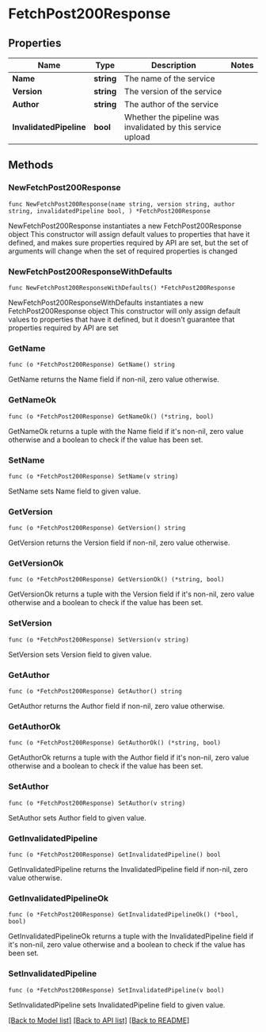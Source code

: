 # FetchPost200Response

## Properties

Name | Type | Description | Notes
------------ | ------------- | ------------- | -------------
**Name** | **string** | The name of the service | 
**Version** | **string** | The version of the service | 
**Author** | **string** | The author of the service | 
**InvalidatedPipeline** | **bool** | Whether the pipeline was invalidated by this service upload | 

## Methods

### NewFetchPost200Response

`func NewFetchPost200Response(name string, version string, author string, invalidatedPipeline bool, ) *FetchPost200Response`

NewFetchPost200Response instantiates a new FetchPost200Response object
This constructor will assign default values to properties that have it defined,
and makes sure properties required by API are set, but the set of arguments
will change when the set of required properties is changed

### NewFetchPost200ResponseWithDefaults

`func NewFetchPost200ResponseWithDefaults() *FetchPost200Response`

NewFetchPost200ResponseWithDefaults instantiates a new FetchPost200Response object
This constructor will only assign default values to properties that have it defined,
but it doesn't guarantee that properties required by API are set

### GetName

`func (o *FetchPost200Response) GetName() string`

GetName returns the Name field if non-nil, zero value otherwise.

### GetNameOk

`func (o *FetchPost200Response) GetNameOk() (*string, bool)`

GetNameOk returns a tuple with the Name field if it's non-nil, zero value otherwise
and a boolean to check if the value has been set.

### SetName

`func (o *FetchPost200Response) SetName(v string)`

SetName sets Name field to given value.


### GetVersion

`func (o *FetchPost200Response) GetVersion() string`

GetVersion returns the Version field if non-nil, zero value otherwise.

### GetVersionOk

`func (o *FetchPost200Response) GetVersionOk() (*string, bool)`

GetVersionOk returns a tuple with the Version field if it's non-nil, zero value otherwise
and a boolean to check if the value has been set.

### SetVersion

`func (o *FetchPost200Response) SetVersion(v string)`

SetVersion sets Version field to given value.


### GetAuthor

`func (o *FetchPost200Response) GetAuthor() string`

GetAuthor returns the Author field if non-nil, zero value otherwise.

### GetAuthorOk

`func (o *FetchPost200Response) GetAuthorOk() (*string, bool)`

GetAuthorOk returns a tuple with the Author field if it's non-nil, zero value otherwise
and a boolean to check if the value has been set.

### SetAuthor

`func (o *FetchPost200Response) SetAuthor(v string)`

SetAuthor sets Author field to given value.


### GetInvalidatedPipeline

`func (o *FetchPost200Response) GetInvalidatedPipeline() bool`

GetInvalidatedPipeline returns the InvalidatedPipeline field if non-nil, zero value otherwise.

### GetInvalidatedPipelineOk

`func (o *FetchPost200Response) GetInvalidatedPipelineOk() (*bool, bool)`

GetInvalidatedPipelineOk returns a tuple with the InvalidatedPipeline field if it's non-nil, zero value otherwise
and a boolean to check if the value has been set.

### SetInvalidatedPipeline

`func (o *FetchPost200Response) SetInvalidatedPipeline(v bool)`

SetInvalidatedPipeline sets InvalidatedPipeline field to given value.



[[Back to Model list]](../README.md#documentation-for-models) [[Back to API list]](../README.md#documentation-for-api-endpoints) [[Back to README]](../README.md)


